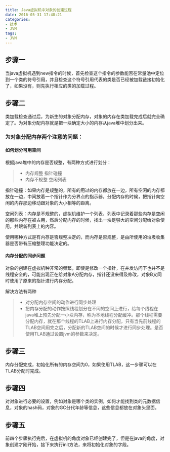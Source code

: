 ```yaml
---
title: Java虚拟机中对象的创建过程
date: 2016-05-31 17:48:21
categories:
- 技术
- JVM
tags:
- JVM
---
```


## 步骤一
当java虚拟机遇到new指令的时候，首先检查这个指令的参数能否在常量池中定位到一个类的符号引用，并且检查这个符号引用代表的类是否已经被加载链接初始化了，如果没有，则先执行相应的类的加载过程。

## 步骤二
类加载检查通过后，为新生的对象分配内存，对象的内存在类加载完成后就完全确定了。为对象分配内存就是把一块确定大小的内存从java堆中划分出来。

### 为对象分配内存两个注意的问题：
 
#### 如何划分可用空间
根据java堆中的内存是否规整，有两种方式进行划分：
> *  内存规整     指针碰撞
> *  内存不规整   空闲列表

指针碰撞：如果内存是规整的，所有的用过的内存都放在一边，所有空闲的内存都放在一边，中间放着一个指针作为分界点的指示器，分配内存的时候，把指针向空闲的内存那边移动跟对象的大小相等的距离。

空闲列表：内存是不规整的，虚拟机维护一个列表，列表中记录着那些内存是空闲的那些内存在被占用，然后分配内存的时候，找出一块足够大的空间分配给对象使用，并跟新列表上的内容。

使用哪种方式是有内存是否规整决定的，而内存是否规整，是由所使用的垃圾收集器是否带有压缩整理功能决定的。

#### 内存分配的同步问题


对象的创建在虚拟机种非常的频繁，即使是修改一个指针，在并发访问下也并不是线程安全的，可能出现正在给对象A分配内存，指针还没来得及修改，对象B又同时使用了原来的指针进行内存分配。

解决方法有两种
> * 对分配内存空间的动作进行同步处理
> * 把内存分配的动作按照线程划分在不同的空间上进行，给每个线程在java堆上预先分配一小块内存，称为本地线程分配缓冲。那个线程需要分配内存，就在那个线程的TLAB上进行内存分配，只有当先前线程的TLAB空间用完之后，分配新的TLAB空间的时候才进行同步处理。是否使用TLAB通过设置jvm的参数来决定。

## 步骤三

内存分配完成，初始化所有的内存空间为0，如果使用TLAB，这一步骤可以在TLAB分配时完成。

## 步骤四

对对象进行必要的设置，例如对象是哪个类的实例，如何才能找到类的元数据信息，对象的hash码，对象的GC分代年龄等信息，这些信息都放在对象头里面。

## 步骤五

前四个步骤执行完后，在虚拟机的角度对象已经创建完了，但是在java的角度，对象创建才刚开始，接下来执行init方法，来将初始化对象的字段。